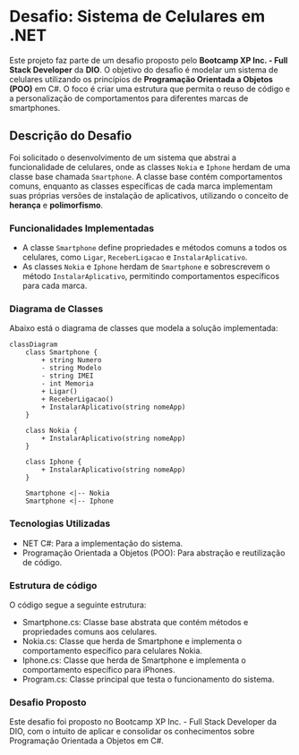 # Desafio: Sistema de Celulares em .NET

Este projeto faz parte de um desafio proposto pelo **Bootcamp XP Inc. - Full Stack Developer** da **DIO**. O objetivo do desafio é modelar um sistema de celulares utilizando os princípios de **Programação Orientada a Objetos (POO)** em C#. O foco é criar uma estrutura que permita o reuso de código e a personalização de comportamentos para diferentes marcas de smartphones.

## Descrição do Desafio

Foi solicitado o desenvolvimento de um sistema que abstrai a funcionalidade de celulares, onde as classes `Nokia` e `Iphone` herdam de uma classe base chamada `Smartphone`. A classe base contém comportamentos comuns, enquanto as classes específicas de cada marca implementam suas próprias versões de instalação de aplicativos, utilizando o conceito de **herança** e **polimorfismo**.

### Funcionalidades Implementadas

- A classe `Smartphone` define propriedades e métodos comuns a todos os celulares, como `Ligar`, `ReceberLigacao` e `InstalarAplicativo`.
- As classes `Nokia` e `Iphone` herdam de `Smartphone` e sobrescrevem o método `InstalarAplicativo`, permitindo comportamentos específicos para cada marca.

### Diagrama de Classes

Abaixo está o diagrama de classes que modela a solução implementada:

```mermaid
classDiagram
    class Smartphone {
        + string Numero
        - string Modelo
        - string IMEI
        - int Memoria
        + Ligar()
        + ReceberLigacao()
        + InstalarAplicativo(string nomeApp)
    }

    class Nokia {
        + InstalarAplicativo(string nomeApp)
    }

    class Iphone {
        + InstalarAplicativo(string nomeApp)
    }

    Smartphone <|-- Nokia
    Smartphone <|-- Iphone
```
### Tecnologias Utilizadas
- NET C#: Para a implementação do sistema.
- Programação Orientada a Objetos (POO): Para abstração e reutilização de código.

### Estrutura de código
O código segue a seguinte estrutura:

- Smartphone.cs: Classe base abstrata que contém métodos e propriedades comuns aos celulares.
- Nokia.cs: Classe que herda de Smartphone e implementa o comportamento específico para celulares Nokia.
- Iphone.cs: Classe que herda de Smartphone e implementa o comportamento específico para iPhones.
- Program.cs: Classe principal que testa o funcionamento do sistema.

### Desafio Proposto
Este desafio foi proposto no Bootcamp XP Inc. - Full Stack Developer da DIO, com o intuito de aplicar e consolidar os conhecimentos sobre Programação Orientada a Objetos em C#.


